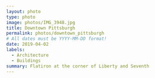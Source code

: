 ```yaml
---
layout: photo
type: photo
image: photos/IMG_3948.jpg
title: Downtown Pittsburgh
permalink: photos/downtown_pittsburgh
# All dates must be YYYY-MM-DD format!
date: 2019-04-02
labels:
  - Architecture
  - Buildings
summary: Flatiron at the corner of Liberty and Seventh
---
```

<div class="ui section divider"></div>


